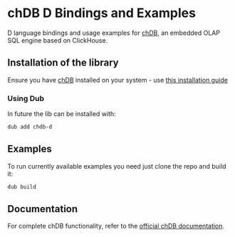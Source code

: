 # chDB D Bindings and Examples

D language bindings and usage examples for [chDB](https://github.com/chdb-io/chdb), an embedded OLAP SQL engine based on ClickHouse.

## Installation of the library

Ensure you have [chDB](https://github.com/chdb-io/chdb) installed on your system - use [this installation guide](https://clickhouse.com/docs/chdb/install/c)

### Using Dub
In future the lib can be installed with:
```bash
dub add chdb-d
```

## Examples
To run currently available examples you need just clone the repo and build it:
```bash
dub build
```

## Documentation
For complete chDB functionality, refer to the [official chDB documentation](https://clickhouse.com/docs/chdb).
